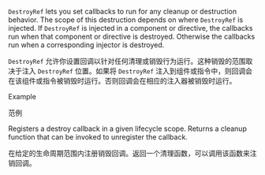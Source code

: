 `DestroyRef` lets you set callbacks to run for any cleanup or destruction behavior.
The scope of this destruction depends on where `DestroyRef` is injected. If `DestroyRef`
is injected in a component or directive, the callbacks run when that component or
directive is destroyed. Otherwise the callbacks run when a corresponding injector is destroyed.

`DestroyRef` 允许你设置回调以针对任何清理或销毁行为运行。这种销毁的范围取决于注入 `DestroyRef` 位置。如果将 `DestroyRef` 注入到组件或指令中，则回调会在该组件或指令被销毁时运行。否则回调会在相应的注入器被销毁时运行。

Example

范例

Registers a destroy callback in a given lifecycle scope.  Returns a cleanup function that can
be invoked to unregister the callback.

在给定的生命周期范围内注册销毁回调。返回一个清理函数，可以调用该函数来注销回调。